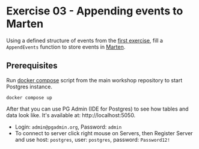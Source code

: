 # Exercise 03 - Appending events to Marten

Using a defined structure of events from the [first exercise](../01-EventsDefinition), fill a `AppendEvents` function to store events in [Marten](https://martendb.io).

## Prerequisites
Run [docker compose](../docker-compose.yml) script from the main workshop repository to start Postgres instance.

```shell
docker compose up
```

After that you can use PG Admin (IDE for Postgres) to see how tables and data look like. It's available at: http://localhost:5050.
  - Login: `admin@pgadmin.org`, Password: `admin`
  - To connect to server click right mouse on Servers, then Register Server and use host: `postgres`, user: `postgres`, password: `Password12!`
